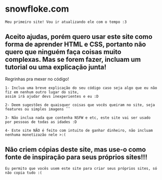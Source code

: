 # snowfloke.com
	Meu primeiro site! Vou ir atualizando ele com o tempo :3

## Aceito ajudas, porém quero usar este site como forma de aprender HTML e CSS, portanto não quero que ninguém faça coisas muito complexas. Mas se forem fazer, incluam um tutorial ou uma explicação junta!

Regrinhas pra mexer no código!

	1- Inclua uma breve explicação do seu código caso seja algo que eu não fiz em nenhum outro lugar do site, 
 	assim irá ajudar devs inexperientes e eu :D
 
	2- Deem sugestões de quaisquer coisas que vocês queiram no site, seja features ou simples imagens ˆˆ
 
	3- Não inclua nada que contenha NSFW e etc, este site vai ser usado por pessoas de todas as idades :D
 
	4- Este site NÃO é feito com intuito de ganhar dinheiro, não incluam nenhuma monetizazão nele >:(

## Não criem cópias deste site, mas use-o como fonte de inspiração para seus próprios sites!!!
	Eu permito que vocês usem este site para criar seus próprios sites, só não copia tudo :(

